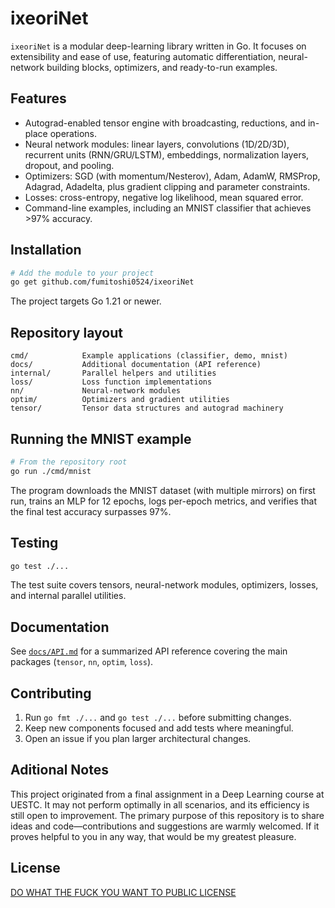 # ixeoriNet

`ixeoriNet` is a modular deep-learning library written in Go. It focuses on extensibility and ease of use, featuring automatic differentiation, neural-network building blocks, optimizers, and ready-to-run examples.

## Features

- Autograd-enabled tensor engine with broadcasting, reductions, and in-place operations.
- Neural network modules: linear layers, convolutions (1D/2D/3D), recurrent units (RNN/GRU/LSTM), embeddings, normalization layers, dropout, and pooling.
- Optimizers: SGD (with momentum/Nesterov), Adam, AdamW, RMSProp, Adagrad, Adadelta, plus gradient clipping and parameter constraints.
- Losses: cross-entropy, negative log likelihood, mean squared error.
- Command-line examples, including an MNIST classifier that achieves >97% accuracy.

## Installation

```bash
# Add the module to your project
go get github.com/fumitoshi0524/ixeoriNet
```

The project targets Go 1.21 or newer.

## Repository layout

```
cmd/            Example applications (classifier, demo, mnist)
docs/           Additional documentation (API reference)
internal/       Parallel helpers and utilities
loss/           Loss function implementations
nn/             Neural-network modules
optim/          Optimizers and gradient utilities
tensor/         Tensor data structures and autograd machinery
```

## Running the MNIST example

```bash
# From the repository root
go run ./cmd/mnist
```

The program downloads the MNIST dataset (with multiple mirrors) on first run, trains an MLP for 12 epochs, logs per-epoch metrics, and verifies that the final test accuracy surpasses 97%.

## Testing

```bash
go test ./...
```

The test suite covers tensors, neural-network modules, optimizers, losses, and internal parallel utilities.

## Documentation

See [`docs/API.md`](docs/API.md) for a summarized API reference covering the main packages (`tensor`, `nn`, `optim`, `loss`).

## Contributing

1. Run `go fmt ./...` and `go test ./...` before submitting changes.
2. Keep new components focused and add tests where meaningful.
3. Open an issue if you plan larger architectural changes.

## Aditional Notes

This project originated from a final assignment in a Deep Learning course at UESTC. It may not perform optimally in all scenarios, and its efficiency is still open to improvement. The primary purpose of this repository is to share ideas and code—contributions and suggestions are warmly welcomed. If it proves helpful to you in any way, that would be my greatest pleasure.

## License

[DO WHAT THE FUCK YOU WANT TO PUBLIC LICENSE](LICENSE)
